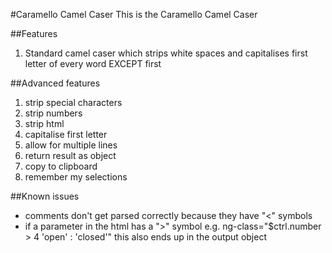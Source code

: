 #Caramello Camel Caser
This is the Caramello Camel Caser

##Features
1. Standard camel caser which strips white spaces and capitalises first letter of every word EXCEPT first

##Advanced features
1. strip special characters
2. strip numbers
3. strip html
4. capitalise first letter
5. allow for multiple lines
6. return result as object
7. copy to clipboard
8. remember my selections

##Known issues
- comments don't get parsed correctly because they have "<" symbols
- if a parameter in the html has a ">" symbol e.g. ng-class="$ctrl.number > 4 'open' : 'closed'"
  this also ends up in the output object